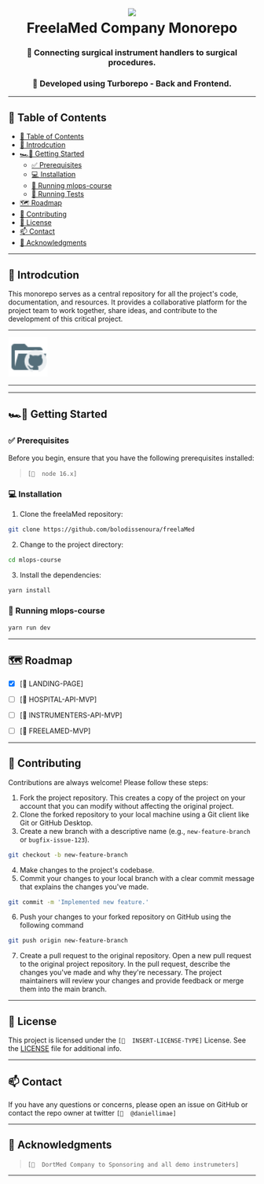 
<div align="center">
<h1 align="center">
<img src="https://freela-med-frontend.vercel.app/icons/logo.svg" width="100" />
<br>
FreelaMed Company Monorepo
</h1>
<h3 align="center">📍 Connecting surgical instrument handlers to surgical procedures. </h3>
<h3 align="center">🚀 Developed using Turborepo - Back and Frontend.</h3>
<p align="center">

></p>

</div>

---
## 📍 Table of Contents
- [📍 Table of Contents](#-table-of-contents)
- [👋 Introdcution](#-introdcution)
- [🏎💨 Getting Started](#-getting-started)
  - [✅ Prerequisites](#-prerequisites)
  - [💻 Installation](#-installation)
  - [🤖 Running mlops-course](#-running-mlops-course)
  - [🧪 Running Tests](#-running-tests)
- [🗺 Roadmap](#-roadmap)
- [🤝 Contributing](#-contributing)
- [🪪 License](#-license)
- [📫 Contact](#-contact)
- [🙏 Acknowledgments](#-acknowledgments)

---

## 👋 Introdcution

This monorepo serves as a central repository for all the project's code, documentation, and resources. It provides a collaborative platform for the project team to work together, share ideas, and contribute to the development of this critical project.


---

<img src="https://raw.githubusercontent.com/PKief/vscode-material-icon-theme/ec559a9f6bfd399b82bb44393651661b08aaf7ba/icons/folder-github-open.svg" width="80" />

---

<hr />

## 🏎💨 Getting Started

### ✅ Prerequisites

Before you begin, ensure that you have the following prerequisites installed:
> `[📌  node 16.x]`

### 💻 Installation

1. Clone the freelaMed repository:
```sh
git clone https://github.com/bolodissenoura/freelaMed
```

2. Change to the project directory:
```sh
cd mlops-course
```

3. Install the dependencies:
```sh
yarn install
```

### 🤖 Running mlops-course

```sh
yarn run dev
```

<hr />

## 🗺 Roadmap

- [X] [📌  LANDING-PAGE]
- [ ] [📌  HOSPITAL-API-MVP]
- [ ] [📌  INSTRUMENTERS-API-MVP]
- [ ] [📌  FREELAMED-MVP]


---

## 🤝 Contributing
Contributions are always welcome! Please follow these steps:
1. Fork the project repository. This creates a copy of the project on your account that you can modify without affecting the original project.
2. Clone the forked repository to your local machine using a Git client like Git or GitHub Desktop.
3. Create a new branch with a descriptive name (e.g., `new-feature-branch` or `bugfix-issue-123`).
```sh
git checkout -b new-feature-branch
```
4. Make changes to the project's codebase.
5. Commit your changes to your local branch with a clear commit message that explains the changes you've made.
```sh
git commit -m 'Implemented new feature.'
```
6. Push your changes to your forked repository on GitHub using the following command
```sh
git push origin new-feature-branch
```
7. Create a pull request to the original repository.
Open a new pull request to the original project repository. In the pull request, describe the changes you've made and why they're necessary. 
The project maintainers will review your changes and provide feedback or merge them into the main branch.

---

## 🪪 License

This project is licensed under the `[📌  INSERT-LICENSE-TYPE]` License. See the [LICENSE](https://docs.github.com/en/communities/setting-up-your-project-for-healthy-contributions/adding-a-license-to-a-repository) file for additional info.

---

## 📫 Contact

If you have any questions or concerns, please open an issue on GitHub or contact the repo owner at twitter `[📌  @daniellimae]`

---

## 🙏 Acknowledgments
> `[📌  DortMed Company to Sponsoring and all demo instrumeters]`


---

